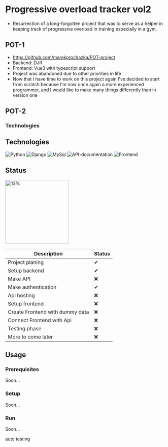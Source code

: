 # Progressive overload tracker vol2

- Resurrection of a long-forgotten project that was to serve as a helper in keeping track of progressive overload in training especially in a gym.

## POT-1
- https://github.com/marekprochazka/POT-project
- Backend: DJR
- Frontend: Vue3 with typescript support 
- Project was abandoned due to other priorities in life 
- Now that I have time to work on this project again I've decided to start from scratch because I'm now once again a more experienced programmer, and I would like to make many things differently than in version one

## POT-2

### Technologies

## Technologies
![Python](https://img.shields.io/badge/Python-3.8-informational?style=for-the-badge&logo=Python&logoColor=white&color=092e20)
![Django](https://img.shields.io/badge/Backend-Django-informational?style=for-the-badge&logo=Django&logoColor=white&color=092e20)
![MySql](https://img.shields.io/badge/Database-MySql-informational?style=for-the-badge&logo=MySQL&logoColor=white&color=00758F)
![API-documentation](https://img.shields.io/badge/Api%20documentation-Swagger-informational?style=for-the-badge&logo=Swagger&logoColor=white&color=85ea2d)
![Frontend](https://img.shields.io/badge/Frontend-Flutter-informational?style=for-the-badge&logo=Flutter&logoColor=white&color=02569B)

## Status
<img src="https://progress-bar.dev/13/" alt="13%" width="200px">

Description | Status
--- | ---
Project planing | ✔
Setup backend | ✔
Make API | ❌
Make authentication | ✔
Api hosting | ❌
Setup frontend | ❌
Create Frontend with dummy data | ❌
Connect Frontend with Api | ❌
Testing phase | ❌
More to come later | ❌

## Usage

### Prerequisites
Soon...

### Setup
Soon...
### Run
Soon...

auto testing